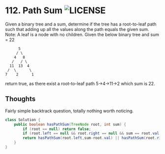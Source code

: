 # 112. Path Sum ![LICENSE](https://img.shields.io/badge/Rank-Easy-green)
Given a binary tree and a sum, determine if the tree has a root-to-leaf path such that adding up all the values along the path equals the given sum.  
Note: A leaf is a node with no children.
Given the below binary tree and sum = 22  
```
      5
     / \
    4   8
   /   / \
  11  13  4
 /  \      \
7    2      1
```
return true, as there exist a root-to-leaf path 5->4->11->2 which sum is 22.   
## Thoughts
Fairly simple backtrack question, totally nothing worth noticing. 
```java
class Solution {
    public boolean hasPathSum(TreeNode root, int sum) {
        if (root == null) return false;
        if (root.left == null && root.right == null && sum == root.val) return true;
        return hasPathSum(root.left,sum-root.val) || hasPathSum(root.right,sum-root.val);
    }
}
```